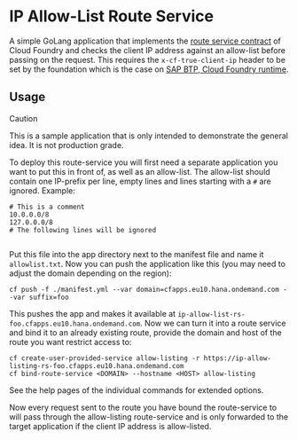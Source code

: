# IP Allow-List Route Service

A simple GoLang application that implements the [route service contract](https://docs.cloudfoundry.org/services/route-services.html)
of Cloud Foundry and checks the client IP address against an allow-list before passing on the
request. This requires the `x-cf-true-client-ip` header to be set by the foundation which is the
case on [SAP BTP, Cloud Foundry runtime](https://www.sap.com/products/technology-platform/btp-cloud-foundry-runtime.html).

## Usage

> [!CAUTION]
>
> This is a sample application that is only intended to demonstrate the general idea. It is not
> production grade.

To deploy this route-service you will first need a separate application you want to put this in
front of, as well as an allow-list. The allow-list should contain one IP-prefix per line, empty
lines and lines starting with a `#` are ignored. Example:

```
# This is a comment
10.0.0.0/8
127.0.0.0/8
# The following lines will be ignored


```

Put this file into the app directory next to the manifest file and name it `allowlist.txt`. Now you
can push the application like this (you may need to adjust the domain depending on the region):

```
cf push -f ./manifest.yml --var domain=cfapps.eu10.hana.ondemand.com --var suffix=foo
```

This pushes the app and makes it available at `ip-allow-list-rs-foo.cfapps.eu10.hana.ondemand.com`.
Now we can turn it into a route service and bind it to an already existing route, provide the
domain and host of the route you want restrict access to:

```
cf create-user-provided-service allow-listing -r https://ip-allow-listing-rs-foo.cfapps.eu10.hana.ondemand.com
cf bind-route-service <DOMAIN> --hostname <HOST> allow-listing
```

See the help pages of the individual commands for extended options.

Now every request sent to the route you have bound the route-service to will pass through the
allow-listing route-service and is only forwarded to the target application if the client IP
address is allow-listed.
